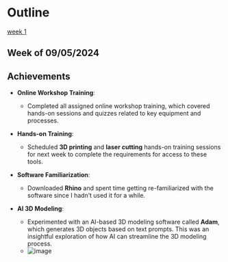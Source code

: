 # Outline
[week 1](README.md#week-1-example-report-1)

## Week of 09/05/2024
## Achievements
- **Online Workshop Training**:  
    - Completed all assigned online workshop training, which covered hands-on sessions and quizzes related to key equipment and processes.
    
- **Hands-on Training**:  
    - Scheduled **3D printing** and **laser cutting** hands-on training sessions for next week to complete the requirements for access to these tools.
  
- **Software Familiarization**:  
    - Downloaded **Rhino** and spent time getting re-familiarized with the software since I hadn’t used it for a while.
 
- **AI 3D Modeling**:  
    - Experimented with an AI-based 3D modeling software called **Adam**, which generates 3D objects based on text prompts. This was an insightful exploration of how AI can streamline the 3D modeling process.
    - ![image](https://github.com/user-attachments/assets/fc4031db-87d8-4716-9967-3a1dc9e54492)

